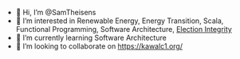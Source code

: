 - 👋 Hi, I’m @SamTheisens
- 👀 I’m interested in Renewable Energy, Energy Transition, Scala, Functional Programming, Software Architecture, [Election Integrity](https://www.linkedin.com/feed/update/urn:li:activity:6538595020553977856/)
- 🌱 I’m currently learning Software Architecture
- 💞️ I’m looking to collaborate on https://kawalc1.org/

<!---
SamTheisens/SamTheisens is a ✨ special ✨ repository because its `README.md` (this file) appears on your GitHub profile.
You can click the Preview link to take a look at your changes.
--->
